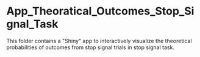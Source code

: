 # App_Theoratical_Outcomes_Stop_Signal_Task
This folder contains a "Shiny" app to interactively visualize the theoretical probabilities of outcomes from stop signal trials in stop signal task.
